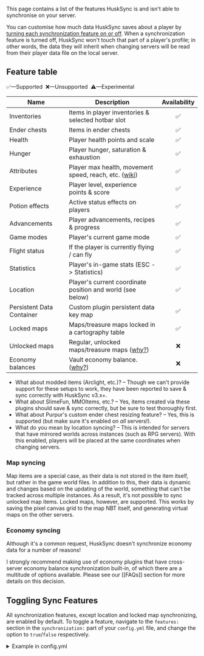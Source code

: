 This page contains a list of the features HuskSync is and isn't able to synchronise on your server.

You can customise how much data HuskSync saves about a player by [turning each synchronization feature on or off](#toggling-sync-features). When a synchronization feature is turned off, HuskSync won't touch that part of a player's profile; in other words, the data they will inherit when changing servers will be read from their player data file on the local server.

## Feature table
✅&mdash;Supported&nbsp; ❌&mdash;Unsupported&nbsp; ⚠️&mdash;Experimental

| Name                      | Description                                                                                 | Availability |
|---------------------------|---------------------------------------------------------------------------------------------|:------------:|
| Inventories               | Items in player inventories & selected hotbar slot                                          |      ✅       |
| Ender chests              | Items in ender chests                                                                       |      ✅       |
| Health                    | Player health points and scale                                                              |      ✅       |
| Hunger                    | Player hunger, saturation & exhaustion                                                      |      ✅       |
| Attributes                | Player max health, movement speed, reach, etc. ([wiki](https://minecraft.wiki/w/Attribute)) |      ✅       |
| Experience                | Player level, experience points & score                                                     |      ✅       |
| Potion effects            | Active status effects on players                                                            |      ✅       |
| Advancements              | Player advancements, recipes & progress                                                     |      ✅       |
| Game modes                | Player's current game mode                                                                  |      ✅       |
| Flight status             | If the player is currently flying / can fly                                                 |      ✅       |
| Statistics                | Player's in-game stats (ESC -> Statistics)                                                  |      ✅       |
| Location                  | Player's current coordinate position and world (see below)                                  |      ✅       |
| Persistent Data Container | Custom plugin persistent data key map                                                       |      ✅️      |
| Locked maps               | Maps/treasure maps locked in a cartography table                                            |      ✅       |
| Unlocked maps             | Regular, unlocked maps/treasure maps ([why?](#map-syncing))                                 |      ❌       |
| Economy balances          | Vault economy balance. ([why?](#economy-syncing))                                           |      ❌       |

* What about modded items (Arclight, etc.)? &ndash; Though we can't provide support for these setups to work, they have been reported to save & sync correctly with HuskSync v3.x+.
* What about SlimeFun, MMOItems, etc.? &ndash; Yes, items created via these plugins should save & sync correctly, but be sure to test thoroughly first. 
* What about Purpur's custom ender chest resizing feature? &ndash; Yes, this is supported (but make sure it's enabled on _all_ servers!).
* What do you mean by location syncing? &ndash; This is intended for servers that have mirrored worlds across instances (such as RPG servers). With this enabled, players will be placed at the same coordinates when changing servers.

### Map syncing
Map items are a special case, as their data is not stored in the item itself, but rather in the game world files. In addition to this, their data is dynamic and changes based on the updating of the world, something that can't be tracked across multiple instances. As a result, it's not possible to sync unlocked map items. Locked maps, however, are supported. This works by saving the pixel canvas grid to the map NBT itself, and generating virtual maps on the other servers.

### Economy syncing
Although it's a common request, HuskSync doesn't synchronize economy data for a number of reasons!

I strongly recommend making use of economy plugins that have cross-server economy balance synchronization built-in, of which there are a multitude of options available. Please see our [[FAQs]] section for more details on this decision.

## Toggling Sync Features
All synchronization features, except location and locked map synchronizing, are enabled by default. To toggle a feature, navigate to the `features:` section in the `synchronization:` part of your `config.yml` file, and change the option to `true`/`false` respectively.

<details>
<summary>Example in config.yml</summary>
  
```yaml
synchronization:
  # ...
  features:
    health: true
    statistics: true
    location: false
    potion_effects: true
    ender_chest: true
    experience: true
    advancements: true
    game_mode: true
    inventory: true
    persistent_data: true
    hunger: true
  #...
```

</details>